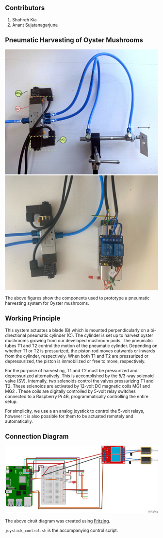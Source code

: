 ## Contributors
  1. Shohreh Kia
  2. Anant Sujatanagarjuna
  
  
## Pneumatic Harvesting of Oyster Mushrooms


![Pneumatic Harvesting Components 1](images/as-har-sys-components.jpeg)
![Pneumatic Harvesting Components 2](images/ima_e0b33b2.jpeg)

The above figures show the components used to prototype a pneumatic
harvesting system for Oyster mushrooms.

## Working Principle

This system actuates a blade (B) which is mounted perpendicularly on a
bi-directional pneumatic cylinder (C). The cylinder is set up to
harvest oyster mushrooms growing from our developed mushroom pods. The
pneumatic tubes T1 and T2 control the motion of the pneumatic
cylinder. Depending on whether T1 or T2 is pressurized, the piston rod
moves outwards or inwards from the cylinder, respectively. When both
T1 and T2 are pressurized or depressurized, the piston is immobilized
or free to move, respectively.

For the purpose of harvesting, T1 and T2 must be pressurized and
depressurized alternatively. This is accomplished by the 5/3-way
solenoid valve (SV). Internally, two solenoids control the valves
pressurizing T1 and T2. These solenoids are activated by 12-volt DC
magnetic coils MG1 and MG2 . These coils are digitally controlled by
5-volt relay switches connected to a Raspberry Pi 4B, programmatically
controlling the entire setup.

For simplicity, we use a an analog joystick to control the 5-volt
relays, however it is also possible for them to be actuated remotely
and automatically.

## Connection Diagram

![Connection Diagram](images/Harvesting_System_Circuit_Diagram_bb.svg)

The above ciruit diagram was created using
[Fritzing](https://github.com/fritzing/).

`joystick_control.sh` is the accompanying control script.
